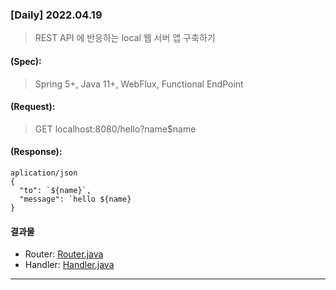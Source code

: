 
### [Daily] 2022.04.19

>REST API 에 반응하는 local 웹 서버 앱 구축하기

#### (Spec):
> Spring 5+, Java 11+, WebFlux, Functional EndPoint

#### (Request):
> GET localhost:8080/hello?name$name

#### (Response):
```
aplication/json
{
  "to": `${name}`,
  "message": `hello ${name}
}
```

#### 결과물
- Router: [Router.java](https://github.com/radic2510/spring-webflux-practice/blob/main/src/main/java/com/codestates/edastudy/router/Router.java)
- Handler: [Handler.java](https://github.com/radic2510/spring-webflux-practice/blob/main/src/main/java/com/codestates/edastudy/handler/Handler.java)

---

